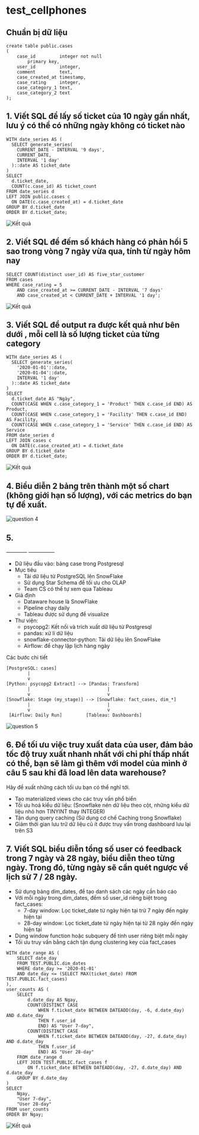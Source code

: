 # test_cellphones

## Chuẩn bị dữ liệu
```postgresql
create table public.cases
(
    case_id         integer not null
        primary key,
    user_id         integer,
    comment         text,
    case_created_at timestamp,
    case_rating     integer,
    case_category_1 text,
    case_category_2 text
);
```

## 1. Viết SQL để lấy số ticket của 10 ngày gần nhất, lưu ý có thể có những ngày không có ticket nào

```postgresql
WITH date_series AS (
  SELECT generate_series(
    CURRENT_DATE - INTERVAL '9 days',
    CURRENT_DATE,
    INTERVAL '1 day'
  )::date AS ticket_date
)
SELECT
  d.ticket_date,
  COUNT(c.case_id) AS ticket_count
FROM date_series d
LEFT JOIN public.cases c
  ON DATE(c.case_created_at) = d.ticket_date
GROUP BY d.ticket_date
ORDER BY d.ticket_date;
```
![Kết quả](./1.png)

## 2. Viết SQL để đếm số khách hàng có phản hồi 5 sao trong vòng 7 ngày vừa qua, tính từ ngày hôm nay

```postgresql
SELECT COUNT(distinct user_id) AS five_star_customer
FROM cases
WHERE case_rating = 5
	AND case_created_at >= CURRENT_DATE - INTERVAL '7 days'
	AND case_created_at < CURRENT_DATE + INTERVAL '1 day';
```

![Kết quả](./2.png)

## 3. Viết SQL để output ra được kết quả như bên dưới , mỗi cell là số lượng ticket của từng category

```postgresql
WITH date_series AS (
  SELECT generate_series(
    '2020-01-01'::date,
    '2020-01-04'::date,
    INTERVAL '1 day'
  )::date AS ticket_date
)
SELECT
  d.ticket_date AS "Ngày",
  COUNT(CASE WHEN c.case_category_1 = 'Product' THEN c.case_id END) AS Product,
  COUNT(CASE WHEN c.case_category_1 = 'Facility' THEN c.case_id END) AS Facility,
  COUNT(CASE WHEN c.case_category_1 = 'Service' THEN c.case_id END) AS Service
FROM date_series d
LEFT JOIN cases c
  ON DATE(c.case_created_at) = d.ticket_date
GROUP BY d.ticket_date
ORDER BY d.ticket_date;
```

![Kết quả](./3.png)

## 4. Biểu diễn 2 bảng trên thành một số chart (không giới hạn số lượng), với các metrics do bạn tự đề xuất. 
![question 4](./question4.ipynb)

## 5.

———— ————— 
- Dữ liệu đầu vào: bảng case trong Postgresql 
- Mục tiêu
	- Tải dữ liệu từ PostgreSQL lên SnowFlake
	- Sử dụng Star Schema để tối ưu cho OLAP
	- Team CS có thể tự xem qua Tableau
- Giả định
	- Dataware house là SnowFlake
	- Pipeline chạy daily
	- Tableau được sử dụng để visualize
- Thư viện:
	- psycopg2: Kết nối và trích xuất dữ liệu từ Postgresql
	- pandas: xử lí dữ liệu
	- snowflake-connector-python: Tải dữ liệu lên SnowFlake
	- Airflow: để chạy lập lịch hàng ngày

Các bước chi tiết

```
[PostgreSQL: cases]
        |
        v
[Python: psycopg2 Extract] --> [Pandas: Transform]
        |                             |
        v                             v
[Snowflake: Stage (my_stage)] --> [Snowflake: fact_cases, dim_*]
        |                             |
        v                             v
 [Airflow: Daily Run]         [Tableau: Dashboards]
```

![question 5](./question5.ipynb)

## 6. Để tối ưu việc truy xuất data của user, đảm bảo tốc độ truy xuất nhanh nhất với chi phí thấp nhất có thể, bạn sẽ làm gì thêm với model của mình ở câu 5 sau khi đã load lên data warehouse?
Hãy đề xuất những cách tối ưu bạn có thể nghĩ tới.

- Tạo materialized views cho các truy vấn phổ biển
- Tối ưu hoá kiểu dữ liệu: (Snowflake nén dữ liệu theo cột, những kiểu dữ liệu nhỏ hơn TINYINT thay INTEGER)
- Tận dụng query caching (Sử dụng cơ chế Caching trong Snowflake)
- Giảm thời gian lưu trữ dữ liệu cũ ít được truy vấn trong dashboard lưu lại trên S3

## 7. Viết SQL biểu diễn tổng số user có feedback trong 7 ngày và 28 ngày, biểu diễn theo từng ngày. Trong đó, từng ngày sẽ cần quét ngược về lịch sử 7 / 28 ngày.

- Sử dụng bảng dim_dates, để tạo danh sách các ngày cần báo cáo
- Với mỗi ngày trong dim_dates, đếm số user_id riêng biệt trong fact_cases:
	- 7-day window: Lọc ticket_date từ ngày hiện tại trừ 7 ngày đến ngày hiện tại
	- 28-day window: Lọc ticket_date từ ngày hiện tại từ 28 ngày đến ngày hiện tại
- Dùng window function hoặc subquery để tính user riêng biệt mỗi ngày
- Tối ưu truy vấn bằng cách tận dụng clustering key của fact_cases

```postgresql
WITH date_range AS (
    SELECT date_day
    FROM TEST.PUBLIC.dim_dates
    WHERE date_day >= '2020-01-01'
    AND date_day <= (SELECT MAX(ticket_date) FROM TEST.PUBLIC.fact_cases)
),
user_counts AS (
    SELECT
        d.date_day AS Ngay,
        COUNT(DISTINCT CASE
            WHEN f.ticket_date BETWEEN DATEADD(day, -6, d.date_day) AND d.date_day
            THEN f.user_id
            END) AS "User 7-day",
        COUNT(DISTINCT CASE
            WHEN f.ticket_date BETWEEN DATEADD(day, -27, d.date_day) AND d.date_day
            THEN f.user_id
            END) AS "User 28-day"
    FROM date_range d
    LEFT JOIN TEST.PUBLIC.fact_cases f
        ON f.ticket_date BETWEEN DATEADD(day, -27, d.date_day) AND d.date_day
    GROUP BY d.date_day
)
SELECT
    Ngay,
    "User 7-day",
    "User 28-day"
FROM user_counts
ORDER BY Ngay;
```

![Kết quả](7.png)